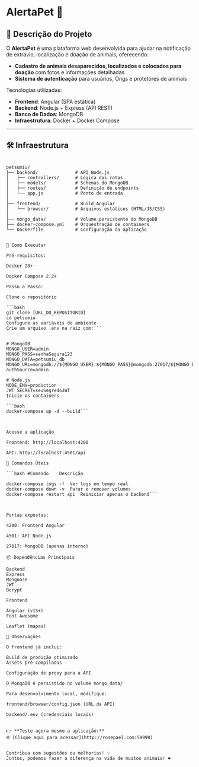 # AlertaPet 🐾

## 📝 Descrição do Projeto

O **AlertaPet** é uma plataforma web desenvolvida para ajudar na notificação de extravio, localização e doação de animais, oferecendo:

- **Cadastro de animais desaparecidos, localizados e colocados para doação** com fotos e informações detalhadas
- **Sistema de autenticação** para usuários, Ongs e protetores de animais

Tecnologias utilizadas:
- **Frontend**: Angular (SPA estática)
- **Backend**: Node.js + Express (API REST)
- **Banco de Dados**: MongoDB
- **Infraestrutura**: Docker + Docker Compose

---

## 🛠️ Infraestrutura

```text

petsumiu/
├── backend/              # API Node.js
│   ├── controllers/      # Lógica das rotas
│   ├── models/           # Schemas do MongoDB
│   ├── routes/           # Definição de endpoints
│   └── app.js            # Ponto de entrada
│
├── frontend/             # Build Angular
│   └── browser/          # Arquivos estáticos (HTML/JS/CSS)
│
├── mongo_data/           # Volume persistente do MongoDB
├── docker-compose.yml    # Orquestração de containers
└── Dockerfile            # Configuração da aplicação


🚀 Como Executar

Pré-requisitos:

Docker 20+

Docker Compose 2.2+

Passo a Passo:

Clone o repositório

```bash
git clone [URL_DO_REPOSITORIO]
cd petsumiu
Configure as variáveis de ambiente
Crie um arquivo .env na raiz com:```


# MongoDB
MONGO_USER=admin
MONGO_PASS=senhaSegura123
MONGO_DATA=petsumiu_db
MONGO_URL=mongodb://${MONGO_USER}:${MONGO_PASS}@mongodb:27017/${MONGO_DATA}?authSource=admin

# Node.js
NODE_ENV=production
JWT_SECRET=seuSegredoJWT
Inicie os containers

```bash
docker-compose up -d --build```



Acesse a aplicação

Frontend: http://localhost:4200

API: http://localhost:4501/api

🔧 Comandos Úteis

```bash #Comando	Descrição

docker-compose logs -f	Ver logs em tempo real
docker-compose down -v	Parar e remover volumes
docker-compose restart api	Reiniciar apenas o backend```



Portas expostas:

4200: Frontend Angular

4501: API Node.js

27017: MongoDB (apenas interno)

📦 Dependências Principais

Backend
Express
Mongoose
JWT
Bcrypt

Frontend

Angular (v15+)
Font Awesome

Leaflet (mapas)

📌 Observações

O frontend já inclui:

Build de produção otimizado
Assets pré-compilados

Configuração de proxy para a API

O MongoDB é persistido no volume mongo_data/

Para desenvolvimento local, modifique:

frontend/browser/config.json (URL da API)

backend/.env (credenciais locais)


👉 **Teste agora mesmo a aplicação:**  
🌐 [Clique aqui para acessar](http://rosepael.com:59998)


Contribua com sugestões ou melhorias! 💡  
Juntos, podemos fazer a diferença na vida de muitos animais! ❤️